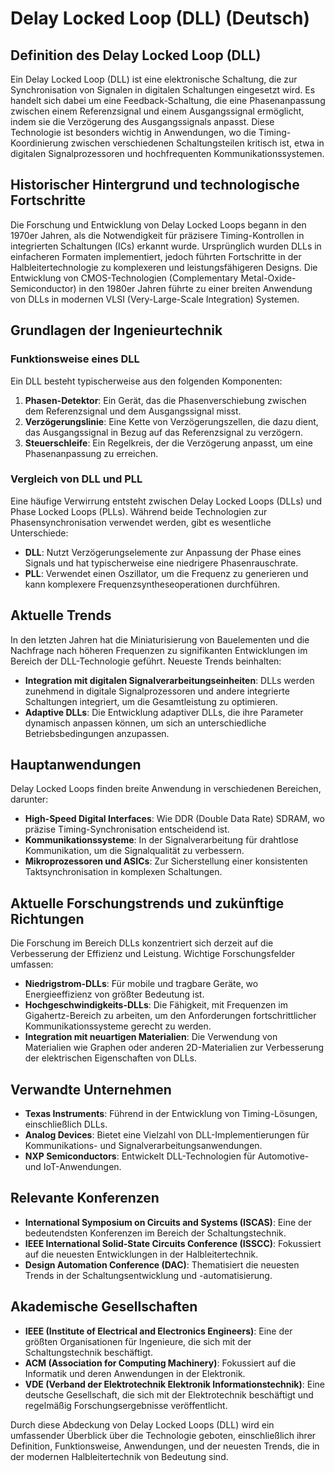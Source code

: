 # Delay Locked Loop (DLL) (Deutsch)

## Definition des Delay Locked Loop (DLL)

Ein Delay Locked Loop (DLL) ist eine elektronische Schaltung, die zur Synchronisation von Signalen in digitalen Schaltungen eingesetzt wird. Es handelt sich dabei um eine Feedback-Schaltung, die eine Phasenanpassung zwischen einem Referenzsignal und einem Ausgangssignal ermöglicht, indem sie die Verzögerung des Ausgangssignals anpasst. Diese Technologie ist besonders wichtig in Anwendungen, wo die Timing-Koordinierung zwischen verschiedenen Schaltungsteilen kritisch ist, etwa in digitalen Signalprozessoren und hochfrequenten Kommunikationssystemen.

## Historischer Hintergrund und technologische Fortschritte

Die Forschung und Entwicklung von Delay Locked Loops begann in den 1970er Jahren, als die Notwendigkeit für präzisere Timing-Kontrollen in integrierten Schaltungen (ICs) erkannt wurde. Ursprünglich wurden DLLs in einfacheren Formaten implementiert, jedoch führten Fortschritte in der Halbleitertechnologie zu komplexeren und leistungsfähigeren Designs. Die Entwicklung von CMOS-Technologien (Complementary Metal-Oxide-Semiconductor) in den 1980er Jahren führte zu einer breiten Anwendung von DLLs in modernen VLSI (Very-Large-Scale Integration) Systemen.

## Grundlagen der Ingenieurtechnik

### Funktionsweise eines DLL

Ein DLL besteht typischerweise aus den folgenden Komponenten:

1. **Phasen-Detektor**: Ein Gerät, das die Phasenverschiebung zwischen dem Referenzsignal und dem Ausgangssignal misst.
2. **Verzögerungslinie**: Eine Kette von Verzögerungszellen, die dazu dient, das Ausgangssignal in Bezug auf das Referenzsignal zu verzögern.
3. **Steuerschleife**: Ein Regelkreis, der die Verzögerung anpasst, um eine Phasenanpassung zu erreichen.

### Vergleich von DLL und PLL

Eine häufige Verwirrung entsteht zwischen Delay Locked Loops (DLLs) und Phase Locked Loops (PLLs). Während beide Technologien zur Phasensynchronisation verwendet werden, gibt es wesentliche Unterschiede:

- **DLL**: Nutzt Verzögerungselemente zur Anpassung der Phase eines Signals und hat typischerweise eine niedrigere Phasenrauschrate.
- **PLL**: Verwendet einen Oszillator, um die Frequenz zu generieren und kann komplexere Frequenzsyntheseoperationen durchführen.

## Aktuelle Trends

In den letzten Jahren hat die Miniaturisierung von Bauelementen und die Nachfrage nach höheren Frequenzen zu signifikanten Entwicklungen im Bereich der DLL-Technologie geführt. Neueste Trends beinhalten:

- **Integration mit digitalen Signalverarbeitungseinheiten**: DLLs werden zunehmend in digitale Signalprozessoren und andere integrierte Schaltungen integriert, um die Gesamtleistung zu optimieren.
- **Adaptive DLLs**: Die Entwicklung adaptiver DLLs, die ihre Parameter dynamisch anpassen können, um sich an unterschiedliche Betriebsbedingungen anzupassen.

## Hauptanwendungen

Delay Locked Loops finden breite Anwendung in verschiedenen Bereichen, darunter:

- **High-Speed Digital Interfaces**: Wie DDR (Double Data Rate) SDRAM, wo präzise Timing-Synchronisation entscheidend ist.
- **Kommunikationssysteme**: In der Signalverarbeitung für drahtlose Kommunikation, um die Signalqualität zu verbessern.
- **Mikroprozessoren und ASICs**: Zur Sicherstellung einer konsistenten Taktsynchronisation in komplexen Schaltungen.

## Aktuelle Forschungstrends und zukünftige Richtungen

Die Forschung im Bereich DLLs konzentriert sich derzeit auf die Verbesserung der Effizienz und Leistung. Wichtige Forschungsfelder umfassen:

- **Niedrigstrom-DLLs**: Für mobile und tragbare Geräte, wo Energieeffizienz von größter Bedeutung ist.
- **Hochgeschwindigkeits-DLLs**: Die Fähigkeit, mit Frequenzen im Gigahertz-Bereich zu arbeiten, um den Anforderungen fortschrittlicher Kommunikationssysteme gerecht zu werden.
- **Integration mit neuartigen Materialien**: Die Verwendung von Materialien wie Graphen oder anderen 2D-Materialien zur Verbesserung der elektrischen Eigenschaften von DLLs.

## Verwandte Unternehmen

- **Texas Instruments**: Führend in der Entwicklung von Timing-Lösungen, einschließlich DLLs.
- **Analog Devices**: Bietet eine Vielzahl von DLL-Implementierungen für Kommunikations- und Signalverarbeitungsanwendungen.
- **NXP Semiconductors**: Entwickelt DLL-Technologien für Automotive- und IoT-Anwendungen.

## Relevante Konferenzen

- **International Symposium on Circuits and Systems (ISCAS)**: Eine der bedeutendsten Konferenzen im Bereich der Schaltungstechnik.
- **IEEE International Solid-State Circuits Conference (ISSCC)**: Fokussiert auf die neuesten Entwicklungen in der Halbleitertechnik.
- **Design Automation Conference (DAC)**: Thematisiert die neuesten Trends in der Schaltungsentwicklung und -automatisierung.

## Akademische Gesellschaften

- **IEEE (Institute of Electrical and Electronics Engineers)**: Eine der größten Organisationen für Ingenieure, die sich mit der Schaltungstechnik beschäftigt.
- **ACM (Association for Computing Machinery)**: Fokussiert auf die Informatik und deren Anwendungen in der Elektronik.
- **VDE (Verband der Elektrotechnik Elektronik Informationstechnik)**: Eine deutsche Gesellschaft, die sich mit der Elektrotechnik beschäftigt und regelmäßig Forschungsergebnisse veröffentlicht. 

Durch diese Abdeckung von Delay Locked Loops (DLL) wird ein umfassender Überblick über die Technologie geboten, einschließlich ihrer Definition, Funktionsweise, Anwendungen, und der neuesten Trends, die in der modernen Halbleitertechnik von Bedeutung sind.